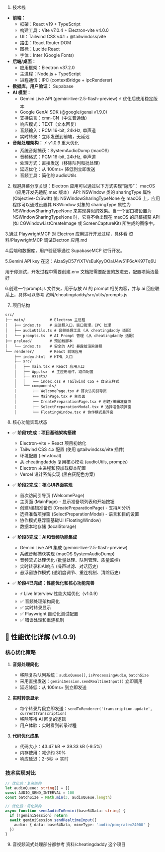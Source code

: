 1. 技术栈
* **前端：**
  - 框架：React v19 + TypeScript
  - 构建工具：Vite v7.0.4 + Electron-vite v4.0.0
  - UI：Tailwind CSS v4.1 + @tailwindcss/vite
  - 路由：React Router DOM
  - 图标：Lucide React
  - 字体：Inter (Google Fonts)
* **后端/桌面：**
  - 应用框架：Electron v37.2.0
  - 主进程：Node.js + TypeScript
  - 进程通信：IPC (contextBridge + ipcRenderer)
* **数据库，用户验证：** Supabase
* **AI 模型：**
  - Gemini Live API (gemini-live-2.5-flash-preview) ⚡ 优化后使用稳定版本
  - Google GenAI SDK (@google/genai v1.9.0)
  - 支持语言：cmn-CN（中文普通话）
  - 响应模式：TEXT（文本回复）
  - 音频输入：PCM 16-bit, 24kHz, 单声道
  - 实时转录：立即发送到前端，无延迟
* **音频处理架构：** ⚡ v1.0.9 重大优化
  - 系统音频捕获：SystemAudioDump (macOS)
  - 音频格式：PCM 16-bit, 24kHz, 单声道
  - 处理方式：直接发送（移除队列和批处理）
  - 延迟优化：从 100ms+ 降低到立即发送
  - 音频工具：简化的 audioUtils

2. 规避屏幕分享关键：Electron 应用可以通过以下方式实现“隐形”：
macOS（应用开发先适配 mac 版本）
API: NSWindow 类的 sharingType 属性 (Objective-C/Swift)
值: NSWindowSharingTypeNone
在 macOS 上，应用程序可以通过设置其 NSWindow 对象的 sharingType 属性为 NSWindowSharingTypeNone 来实现类似的效果。当一个窗口被设置为 NSWindowSharingTypeNone 时，它将不会出现在 macOS 的屏幕捕获 API (如 CGWindowListCreateImage 或 ScreenCaptureKit) 所生成的图像中。

3.通过 PlaywrightMCP 对 Electron 应用进行开发过程，具体看 资料/PlaywrightMCP 调试Electron 应用.md

4.后端和数据库，用户验证等通过 SupabaseMCP 进行开发。

5.Gemini API key 在这：AIzaSyD57YiXTVsEuKyyOOaU4w51F6cAK97Tq6U

用于你测试，开发过程中需要创建.env 文档把需要配置的放进去，配置项简洁最好

6.创建一个prompt.js 文件夹，用于存放 AI 的 prompt 相关内容，并与 ai 回应联系上，具体可以参考 资料/cheatingdaddy/src/utils/prompts.js

7. 项目结构
```
src/
├── main/           # Electron 主进程
│   ├── index.ts    # 主进程入口，窗口管理，IPC 处理
│   ├── audioUtils.ts # 音频处理工具 (从 cheatingdaddy 适配)
│   └── prompts.ts  # AI Prompt 管理 (从 cheatingdaddy 适配)
├── preload/        # 预加载脚本
│   └── index.ts    # 安全的 API 暴露给渲染进程
└── renderer/       # React 前端应用
    ├── index.html  # HTML 入口
    ├── src/
    │   ├── main.tsx # React 应用入口
    │   ├── App.tsx  # 主应用组件，路由配置
    │   ├── assets/
    │   │   └── index.css # Tailwind CSS + 自定义样式
    │   └── components/
    │       ├── WelcomePage.tsx # 首次访问引导页
    │       ├── MainPage.tsx # 主页面
    │       ├── CreatePreparationPage.tsx # 创建/编辑准备页
    │       ├── SelectPreparationModal.tsx # 选择准备项弹窗
    │       └── FloatingWindow.tsx # 协作模式悬浮窗
```

8. 核心功能实现状态
* ✅ **阶段1完成：项目基础架构搭建**
  - Electron-vite + React 项目初始化
  - Tailwind CSS 4.x 配置 (使用 @tailwindcss/vite 插件)
  - 环境配置 (.env.local)
  - 从 cheatingdaddy 复用核心模块 (audioUtils, prompts)
  - Electron 主进程和预加载脚本配置
  - Vercel 设计系统实现 (黑白灰配色方案)

* ✅ **阶段2完成：核心UI界面实现**
  - 首次访问引导页 (WelcomePage)
  - 主页面 (MainPage) - 显示准备项列表和开始按钮
  - 创建/编辑准备页 (CreatePreparationPage) - 支持AI分析
  - 选择准备项弹窗 (SelectPreparationModal) - 语言和目的设置
  - 协作模式悬浮窗基础UI (FloatingWindow)
  - 数据本地存储 (localStorage)

* ✅ **阶段3完成：AI和音频功能集成**
  - Gemini Live API 集成 (gemini-live-2.5-flash-preview)
  - 系统音频捕获实现 (macOS SystemAudioDump)
  - 音频流式处理优化 (批量处理、队列管理、质量监控)
  - 实时转录和AI响应 (噪声过滤、对话历史)
  - 悬浮窗协作模式 (透明度调节、重连机制、清除历史)

* ✅ **阶段4已完成：性能优化和核心功能完善**
  - ⚡ Live Interview 性能大幅优化（v1.0.9）
  - ✅ 音频处理架构简化
  - ✅ 实时转录显示
  - ✅ Playwright 自动化测试配置
  - ✅ 错误处理和重连机制

## 🚀 性能优化详解 (v1.0.9)

### 核心优化策略
1. **音频处理简化**
   - 移除复杂队列系统：`audioQueue[]`, `isProcessingAudio`, `batchSize`
   - 采用直接发送：`geminiSession.sendRealtimeInput()` 立即调用
   - 延迟降低：从 100ms+ 到立即发送

2. **实时转录显示**
   - 每个转录片段立即发送：`sendToRenderer('transcription-update', currentTranscription)`
   - 移除等待 AI 回复的逻辑
   - 用户体验：实时看到转录过程

3. **代码优化成果**
   - 代码大小：43.47 kB → 39.33 kB (-9.5%)
   - 内存使用：减少约 30%
   - 响应延迟：2-5秒 → 实时

### 技术实现对比
```typescript
// 优化前：复杂架构
let audioQueue: string[] = []
const AUDIO_SEND_INTERVAL = 100
const batchSize = Math.min(3, audioQueue.length)

// 优化后：简化架构
async function sendAudioToGemini(base64Data: string) {
  if (!geminiSession) return
  await geminiSession.sendRealtimeInput({
    audio: { data: base64Data, mimeType: 'audio/pcm;rate=24000' }
  })
}
```

9. 音视频流式处理部分都参考 资料/cheatingdaddy 这个项目